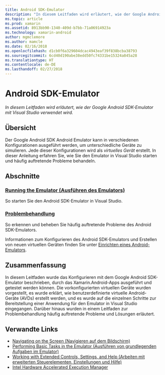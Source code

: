 ```yaml
---
title: Android SDK-Emulator
description: "In diesem Leitfaden wird erläutert, wie der Google Android SDK-Emulator mit Visual Studio verwendet wird."
ms.topic: article
ms.prod: xamarin
ms.assetid: 8913bb90-1340-409d-b7bb-71a06914923a
ms.technology: xamarin-android
author: mgmclemore
ms.author: mamcle
ms.date: 02/16/2018
ms.openlocfilehash: d1cb0f6a329604dcac4943eaf39f838bcba38793
ms.sourcegitcommit: 6cd40d190abe38edd50fc74331be15324a845a28
ms.translationtype: HT
ms.contentlocale: de-DE
ms.lasthandoff: 02/27/2018
---
```

# <a name="android-sdk-emulator"></a>Android SDK-Emulator

_In diesem Leitfaden wird erläutert, wie der Google Android SDK-Emulator mit Visual Studio verwendet wird._

<a name="overview" />

## <a name="overview"></a>Übersicht

Der Google Android SDK Android Emulator kann in verschiedenen Konfigurationen ausgeführt werden, um unterschiedliche Geräte zu simulieren. Jede dieser Konfigurationen wird als _virtuelles Gerät_ erstellt. In dieser Anleitung erfahren Sie, wie Sie den Emulator in Visual Studio starten und häufig auftretende Probleme behandeln.

<a name="sections" />

## <a name="sections"></a>Abschnitte

### <a name="running-the-emulatorandroiddeploy-testdebuggingandroid-sdk-emulatorrunning-the-emulatormd"></a>[Running the Emulator (Ausführen des Emulators)](~/android/deploy-test/debugging/android-sdk-emulator/running-the-emulator.md)

So starten Sie den Android SDK-Emulator in Visual Studio.

### <a name="troubleshootingandroiddeploy-testdebuggingandroid-sdk-emulatortroubleshootingmd"></a>[Problembehandlung](~/android/deploy-test/debugging/android-sdk-emulator/troubleshooting.md)

So erkennen und beheben Sie häufig auftretende Probleme des Android SDK-Emulators.

Informationen zum Konfigurieren des Android SDK-Emulators und Erstellen von neuen virtuellen Geräten finden Sie unter [Einrichten eines Android-Emulators](~/android/get-started/installation/android-emulator/index.md).


<a name="summary" />

## <a name="summary"></a>Zusammenfassung

In diesem Leitfaden wurde das Konfigurieren mit dem Google Android SDK-Emulator beschrieben, durch das Xamarin.Android-Apps ausgeführt und getestet werden können. Die vorkonfigurierten virtuellen Geräte wurden vorgestellt, es wurde erklärt, wie benutzerdefinierte virtuelle Android-Geräte (AVDs) erstellt werden, und es wurde auf die einzelnen Schritte zur Bereitstellung einer Anwendung für den Emulator in Visual Studio eingegangen. Darüber hinaus wurden in einem Leitfaden zur Problembehandlung häufig auftretende Probleme und Lösungen erläutert.



## <a name="related-links"></a>Verwandte Links

- [Navigating on the Screen (Navigieren auf dem Bildschirm)](https://developer.android.com/studio/run/emulator.html#navigate)
- [Performing Basic Tasks in the Emulator (Ausführen von grundlegenden Aufgaben im Emulator)](https://developer.android.com/studio/run/emulator.html#tasks)
- [Working with Extended Controls, Settings, and Help (Arbeiten mit erweiterten Steuerelementen, Einstellungen und Hilfe)](https://developer.android.com/studio/run/emulator.html#extended)
- [Intel Hardware Accelerated Execution Manager](https://software.intel.com/en-us/android/articles/intel-hardware-accelerated-execution-manager)
